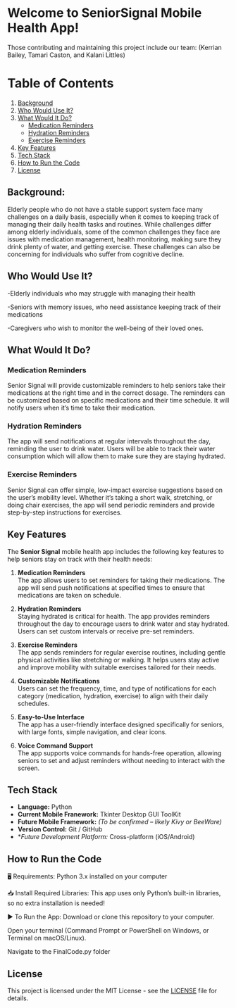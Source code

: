 # Welcome to SeniorSignal Mobile Health App!
Those contributing and maintaining this project include our team: (Kerrian Bailey, Tamari Caston, and Kalani Littles)

# Table of Contents

1. [Background](#background)
2. [Who Would Use It?](#who-would-use-it)
3. [What Would It Do?](#what-would-it-do)
   - [Medication Reminders](#medication-reminders)
   - [Hydration Reminders](#hydration-reminders)
   - [Exercise Reminders](#exercise-reminders)
4. [Key Features](#key-features)
5. [Tech Stack](#tech-stack) 
6. [How to Run the Code](#how-to-run-the-code)
7. [License](#license)

## Background: 
Elderly people who do not have a stable support system face many challenges on a daily basis, especially when it comes to keeping track of managing their daily health tasks and routines. While challenges differ among elderly individuals, some of the common challenges they face are issues with medication management, health monitoring, making sure they drink plenty of water, and getting exercise. These challenges can also be concerning for individuals who suffer from cognitive decline. 

## Who Would Use It? 
-Elderly individuals who may struggle with managing their health  

-Seniors with memory issues, who need assistance keeping track of their medications 

-Caregivers who wish to monitor the well-being of their loved ones. 

## What Would It Do? 

### Medication Reminders 

Senior Signal will provide customizable reminders to help seniors take their medications at the right time and in the correct dosage. The reminders can be customized based on specific medications and their time schedule. It will notify users when it’s time to take their medication.  

### Hydration Reminders 

The app will send notifications at regular intervals throughout the day, reminding the user to drink water. Users will be able to track their water consumption which will allow them to make sure they are staying hydrated. 

### Exercise Reminders 

Senior Signal can offer simple, low-impact exercise suggestions based on the user’s mobility level. Whether it’s taking a short walk, stretching, or doing chair exercises, the app will send periodic reminders and provide step-by-step instructions for exercises. 


## Key Features

The **Senior Signal** mobile health app includes the following key features to help seniors stay on track with their health needs:

1. **Medication Reminders**  
   The app allows users to set reminders for taking their medications. The app will send push notifications at specified times to ensure that medications are taken on schedule.

2. **Hydration Reminders**  
   Staying hydrated is critical for health. The app provides reminders throughout the day to encourage users to drink water and stay hydrated. Users can set custom intervals or receive pre-set reminders.

3. **Exercise Reminders**  
   The app sends reminders for regular exercise routines, including gentle physical activities like stretching or walking. It helps users stay active and improve mobility with suitable exercises tailored for their needs.

4. **Customizable Notifications**  
   Users can set the frequency, time, and type of notifications for each category (medication, hydration, exercise) to align with their daily schedules.

5. **Easy-to-Use Interface**  
   The app has a user-friendly interface designed specifically for seniors, with large fonts, simple navigation, and clear icons.

6. **Voice Command Support**  
   The app supports voice commands for hands-free operation, allowing seniors to set and adjust reminders without needing to interact with the screen.

## Tech Stack

- **Language:** Python
- **Current Mobile Franework:** Tkinter Desktop GUI ToolKit
- **Future Mobile Framework:** *(To be confirmed – likely Kivy or BeeWare)*
- **Version Control:** Git / GitHub
- **Future *Development Platform:** Cross-platform (iOS/Android)
## How to Run the Code
🖥️ Requirements:
Python 3.x installed on your computer

📥 Install Required Libraries:
This app uses only Python’s built-in libraries, so no extra installation is needed!

▶️ To Run the App:
Download or clone this repository to your computer.

Open your terminal (Command Prompt or PowerShell on Windows, or Terminal on macOS/Linux).

Navigate to the FinalCode.py folder


## License

This project is licensed under the MIT License - see the [LICENSE](LICENSE) file for details.

